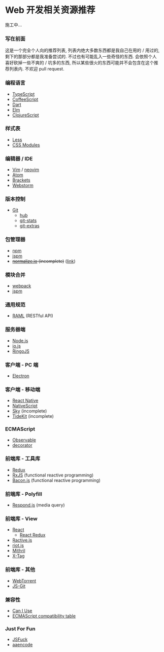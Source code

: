 # Web 开发相关资源推荐

施工中...

### 写在前面

这是一个完全个人向的推荐列表, 列表内绝大多数东西都是我自己在用的 / 用过的, 剩下的那部分都是我准备尝试的. 不过也有可能乱入一些奇怪的东西. 会依照个人喜好砍掉一些不爽的 / 坑多的东西, 所以某些很火的东西可能并不会包含在这个推荐列表内. 不欢迎 pull request.

### 编程语言

- [TypeScript](http://www.typescriptlang.org/)
- [CoffeeScript](http://coffeescript.org/)
- [Dart](https://www.dartlang.org/)
- [Elm](http://elm-lang.org/)
- [ClojureScript](https://github.com/clojure/clojurescript)

### 样式表

- [Less](http://lesscss.org/)
- [CSS Modules](https://github.com/css-modules/css-modules)

### 编辑器 / IDE

- [Vim](http://www.vim.org/) / [neovim](http://neovim.org/)
- [Atom](https://atom.io/)
- [Brackets](http://brackets.io/)
- [Webstorm](https://www.jetbrains.com/webstorm/)

### 版本控制

- [Git](http://git-scm.com/)
  - [hub](https://hub.github.com/)
  - [git-stats](https://github.com/IonicaBizau/git-stats)
  - [git-extras](https://github.com/tj/git-extras)

### 包管理器

- [npm](https://www.npmjs.com/)
- [jspm](http://jspm.io/)
- ~~[normalize.io](https://normalize.github.io/) (incomplete)~~ ([link](http://www.jongleberry.com/the-story-of-normalize.html))

### 模块合并

- [webpack](http://webpack.github.io/)
- [jspm](http://jspm.io/)

### 通用规范

- [RAML](http://raml.org/) (RESTful API)

### 服务器端

- [Node.js](https://nodejs.org/)
- [io.js](https://iojs.org/)
- [RingoJS](http://ringojs.org/)

### 客户端 - PC 端

- [Electron](https://github.com/atom/electron)

### 客户端 - 移动端

- [React Native](http://facebook.github.io/react-native/)
- [NativeScript](https://www.nativescript.org/)
- [Sky](https://github.com/domokit/sky_sdk) (incomplete)
- [TideKit](https://www.tidekit.com/) (incomplete)

### ECMAScript

- [Observable](https://github.com/zenparsing/es-observable)
- [decorator](https://github.com/wycats/javascript-decorators)

### 前端库 - 工具库

- [Redux](https://github.com/rackt/redux)
- [RxJS](https://github.com/Reactive-Extensions/RxJS) (functional reactive programming)
- [Bacon.js](http://baconjs.github.io/) (functional reactive programming)

### 前端库 - Polyfill

- [Respond.js](https://github.com/scottjehl/Respond) (media query)

### 前端库 - View

- [React](http://facebook.github.io/react/)
  - [React Redux](https://github.com/rackt/react-redux)
- [Ractive.js](http://www.ractivejs.org/)
- [riot.js](https://muut.com/riotjs/)
- [Mithril](http://lhorie.github.io/mithril/)
- [X-Tag](http://www.x-tags.org/)

### 前端库 - 其他

- [WebTorrent](https://github.com/feross/webtorrent)
- [JS-Git](https://github.com/creationix/js-git)

### 兼容性

- [Can I Use](http://caniuse.com/)
- [ECMAScript compatibility table](http://kangax.github.io/compat-table/)

### Just For Fun

- [JSFuck](http://www.jsfuck.com/)
- [aaencode](http://utf-8.jp/public/aaencode.html)
